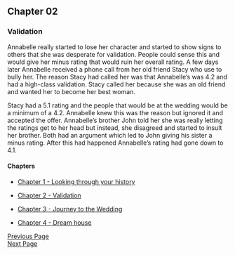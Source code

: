 ## Chapter 02

### Validation
Annabelle really started to lose her character and started to show signs 
to others that she was desperate for validation. 
People could sense this and would give her minus rating that would 
ruin her overall rating. A few days later Annabelle received a phone call
from her old friend Stacy who use to bully her. 
The reason Stacy had called her was that Annabelle’s was 4.2 
and had a high-class validation. Stacy called her because she was an 
old friend and wanted her to become her best woman. 

Stacy had a 5.1 rating and the people that would be at the wedding 
would be a minimum of a 4.2. Annabelle knew this was the reason 
but ignored it and accepted the offer.
Annabelle’s brother John told her she was really letting the ratings 
get to her head but instead, she disagreed and started to insult her 
brother. Both had an argument which led to John giving his sister a 
minus rating. After this had happened Annabelle’s rating had gone 
down to 4.1. 

#### Chapters

- [Chapter 1 - Looking through your history](chapter01.md)

- [Chapter 2 - Validation](chapter02.md)

- [Chapter 3 - Journey to the Wedding](chapter03.md)

- [Chapter 4 - Dream house](chapter04.md)

[Previous Page](chapter01.md) 
<br/>
[Next Page](chapter03.md)